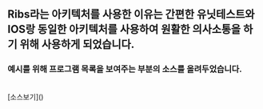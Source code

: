 ## Ribs라는 아키텍처를 사용한 이유는 간편한 유닛테스트와 IOS랑 동일한 아키텍처를 사용하여 원활한 의사소통을 하기 위해 사용하게 되었습니다.

### 예시를 위해 프로그램 목록을 보여주는 부분의 소스를 올려두었습니다.
<br>
[소스보기]()
